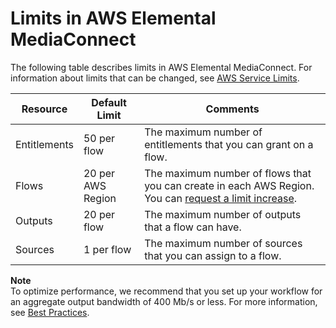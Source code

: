 # Limits in AWS Elemental MediaConnect<a name="limits"></a>

The following table describes limits in AWS Elemental MediaConnect\. For information about limits that can be changed, see [AWS Service Limits](https://docs.aws.amazon.com/general/latest/gr/aws_service_limits.html)\.


| Resource | Default Limit | Comments | 
| --- | --- | --- | 
| Entitlements | 50 per flow | The maximum number of entitlements that you can grant on a flow\. | 
| Flows | 20 per AWS Region |  The maximum number of flows that you can create in each AWS Region\. You can [request a limit increase](https://console.aws.amazon.com/support/cases#/create?issueType=service-limit-increase)\.  | 
| Outputs | 20 per flow | The maximum number of outputs that a flow can have\. | 
| Sources | 1 per flow | The maximum number of sources that you can assign to a flow\. | 

**Note**  
To optimize performance, we recommend that you set up your workflow for an aggregate output bandwidth of 400 Mb/s or less\. For more information, see [Best Practices](best-practices.md)\.